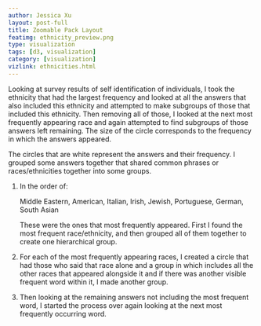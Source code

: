 ```yaml
---
author: Jessica Xu
layout: post-full
title: Zoomable Pack Layout
featimg: ethnicity_preview.png
type: visualization
tags: [d3, visualization] 
category: [visualization]
vizlink: ethnicities.html
---
```

Looking at survey results of self identification of individuals, I took the ethnicity that had the largest frequency and looked at all the answers that also included this ethnicity and attempted to make subgroups of those that included this ethnicity. Then removing all of those, I looked at the next most frequently appearing race and again attempted to find subgroups of those answers left remaining. The size of the circle corresponds to the frequency in which the answers appeared. 

The circles that are white represent the answers and their frequency. I grouped some answers together that shared common phrases or races/ethnicities together into some groups. 

1. In the order of:


	Middle Eastern, American, Italian, Irish, Jewish, Portuguese, German, South Asian


	These were the ones that most frequently appeared. First I found the most frequent race/ethnicity, and then grouped all of them together to create one hierarchical group.

2. For each of the most frequently appearing races, I created a circle that had those who said that race alone and a group in which includes all the other races that appeared alongside it and if there was another visible frequent word within it, I made another group. 

3. Then looking at the remaining answers not including the most frequent word, I started the process over again looking at the next most frequently occurring word. 